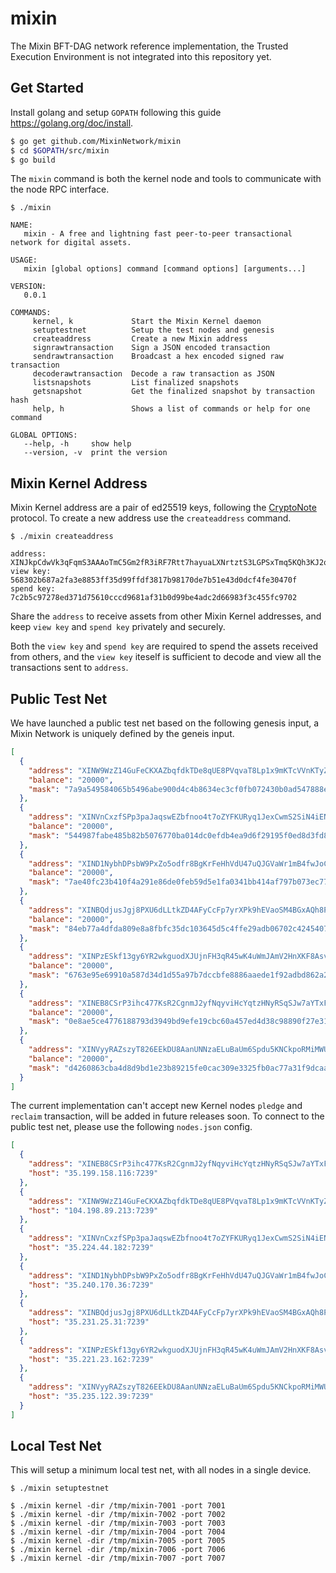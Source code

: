 # mixin

The Mixin BFT-DAG network reference implementation, the Trusted Execution Environment is not integrated into this repository yet.

## Get Started

Install golang and setup `GOPATH` following this guide https://golang.org/doc/install.

```bash
$ go get github.com/MixinNetwork/mixin
$ cd $GOPATH/src/mixin
$ go build
```

The `mixin` command is both the kernel node and tools to communicate with the node RPC interface.

```
$ ./mixin 

NAME:
   mixin - A free and lightning fast peer-to-peer transactional network for digital assets.

USAGE:
   mixin [global options] command [command options] [arguments...]

VERSION:
   0.0.1

COMMANDS:
     kernel, k             Start the Mixin Kernel daemon
     setuptestnet          Setup the test nodes and genesis
     createaddress         Create a new Mixin address
     signrawtransaction    Sign a JSON encoded transaction
     sendrawtransaction    Broadcast a hex encoded signed raw transaction
     decoderawtransaction  Decode a raw transaction as JSON
     listsnapshots         List finalized snapshots
     getsnapshot           Get the finalized snapshot by transaction hash
     help, h               Shows a list of commands or help for one command

GLOBAL OPTIONS:
   --help, -h     show help
   --version, -v  print the version
```

## Mixin Kernel Address

Mixin Kernel address are a pair of ed25519 keys, following the [CryptoNote](https://cryptonote.org/standards/) protocol. To create a new address use the `createaddress` command.

```
$ ./mixin createaddress

address:	XINJkpCdwVk3qFqmS3AAAoTmC5Gm2fR3iRF7Rtt7hayuaLXNrtztS3LGPSxTmq5KQh3KJ2qYXYE5a9w8BWXhZAdsJKXqcvUr
view key:	568302b687a2fa3e8853ff35d99ffdf3817b98170de7b51e43d0dcf4fe30470f
spend key:	7c2b5c97278ed371d75610cccd9681af31b0d99be4adc2d66983f3c455fc9702
```

Share the `address` to receive assets from other Mixin Kernel addresses, and keep `view key` and `spend key` privately and securely.

Both the `view key` and `spend key` are required to spend the assets received from others, and the `view key` iteself is sufficient to decode and view all the transactions sent to `address`.

## Public Test Net

We have launched a public test net based on the following genesis input, a Mixin Network is uniquely defined by the geneis input.

```json
[
  {
    "address": "XINW9WzZ14GuFeCKXAZbqfdkTDe8qUE8PVqvaT8Lp1x9mKTcVVnKTyZHfqAJUrK6hpcsRz7Fy4w9o99SGFttLX6oGTEgxDDp",
    "balance": "20000",
    "mask": "7a9a549584065b5496abe900d4c4b8634ec3cf0fb072430b0ad547888e6a090b"
  },
  {
    "address": "XINVnCxzfSPp3paJaqswEZbfnoo4t7oZYFKURyq1JexCwmS2SiN4iENGaoyC3w8UvBw6WQi6hLe358x88zZsNiTD4oSvUt7U",
    "balance": "20000",
    "mask": "544987fabe485b82b5076770ba014dc0efdb4ea9d6f29195f0ed8d3fd887b104"
  },
  {
    "address": "XIND1NybhDPsbW9PxZo5odfr8BgKrFeHhVdU47uQJGVaWr1mB4fwJoCBF8pUN6ByFJi8Y9yYYJHFr7iVwpdB8XZpc1MHRgSH",
    "balance": "20000",
    "mask": "7ae40fc23b410f4a291e86de0feb59d5e1fa0341bb414af797b073ec77670f0c"
  },
  {
    "address": "XINBQdjusJgj8PXU6dLLtkZD4AFyCcFp7yrXPk9hEVaoSM4BGxAQh8PRB31d4oPCMGEDKR49wVcGcJBNhjhHBfgufdmzfjYs",
    "balance": "20000",
    "mask": "84eb77a4dfda809e8a8fbfc35dc103645d5c4ffe29adb06702c424540708e90e"
  },
  {
    "address": "XINPzESkf13gy6YR2wkguodXJUjnFH3qR45wK4uWmJAmV2HnXKF8AsvFurv1m8EJMe7NiGsD87VgrDKJNH6hUEhEnjGKEPHd",
    "balance": "20000",
    "mask": "6763e95e69910a587d34d1d55a97b7dccbfe8886aaede1f92adbd862a2ce3306"
  },
  {
    "address": "XINEB8CSrP3ihc477KsR2CgnmJ2yfNqyviHcYqtzHNyRSqSJw7aYTxFehJFmoLr8RVjqWbwhTTfBVtv7pbFpyYwdFXJnu27C",
    "balance": "20000",
    "mask": "0e8ae5ce4776188793d3949bd9efe19cbc60a457ed4d38c98890f27e317d8f01"
  },
  {
    "address": "XINVyyRAZszyT826EEkDU8AanUNNzaELuBaUm6Spdu5KNCkpoRMiMWUjwrqgWhkQfb6yZ8MY1XUGy1nv3q1gCDpL2pkurgxK",
    "balance": "20000",
    "mask": "d4260863cba4d8d9bd1e23b89215fe0cac309e3325fb0ac77a31f9dcaa243c05"
  }
]
```

The current implementation can't accept new Kernel nodes `pledge` and `reclaim` transaction, will be added in future releases soon. To connect to the public test net, please use the following `nodes.json` config.

```json
[
  {
    "address": "XINEB8CSrP3ihc477KsR2CgnmJ2yfNqyviHcYqtzHNyRSqSJw7aYTxFehJFmoLr8RVjqWbwhTTfBVtv7pbFpyYwdFXJnu27C",
    "host": "35.199.158.116:7239"
  },
  {
    "address": "XINW9WzZ14GuFeCKXAZbqfdkTDe8qUE8PVqvaT8Lp1x9mKTcVVnKTyZHfqAJUrK6hpcsRz7Fy4w9o99SGFttLX6oGTEgxDDp",
    "host": "104.198.89.213:7239"
  },
  {
    "address": "XINVnCxzfSPp3paJaqswEZbfnoo4t7oZYFKURyq1JexCwmS2SiN4iENGaoyC3w8UvBw6WQi6hLe358x88zZsNiTD4oSvUt7U",
    "host": "35.224.44.182:7239"
  },
  {
    "address": "XIND1NybhDPsbW9PxZo5odfr8BgKrFeHhVdU47uQJGVaWr1mB4fwJoCBF8pUN6ByFJi8Y9yYYJHFr7iVwpdB8XZpc1MHRgSH",
    "host": "35.240.170.36:7239"
  },
  {
    "address": "XINBQdjusJgj8PXU6dLLtkZD4AFyCcFp7yrXPk9hEVaoSM4BGxAQh8PRB31d4oPCMGEDKR49wVcGcJBNhjhHBfgufdmzfjYs",
    "host": "35.231.25.31:7239"
  },
  {
    "address": "XINPzESkf13gy6YR2wkguodXJUjnFH3qR45wK4uWmJAmV2HnXKF8AsvFurv1m8EJMe7NiGsD87VgrDKJNH6hUEhEnjGKEPHd",
    "host": "35.221.23.162:7239"
  },
  {
    "address": "XINVyyRAZszyT826EEkDU8AanUNNzaELuBaUm6Spdu5KNCkpoRMiMWUjwrqgWhkQfb6yZ8MY1XUGy1nv3q1gCDpL2pkurgxK",
    "host": "35.235.122.39:7239"
  }
]
```

## Local Test Net

This will setup a minimum local test net, with all nodes in a single device.

```
$ ./mixin setuptestnet

$ ./mixin kernel -dir /tmp/mixin-7001 -port 7001
$ ./mixin kernel -dir /tmp/mixin-7002 -port 7002
$ ./mixin kernel -dir /tmp/mixin-7003 -port 7003
$ ./mixin kernel -dir /tmp/mixin-7004 -port 7004
$ ./mixin kernel -dir /tmp/mixin-7005 -port 7005
$ ./mixin kernel -dir /tmp/mixin-7006 -port 7006
$ ./mixin kernel -dir /tmp/mixin-7007 -port 7007
```
